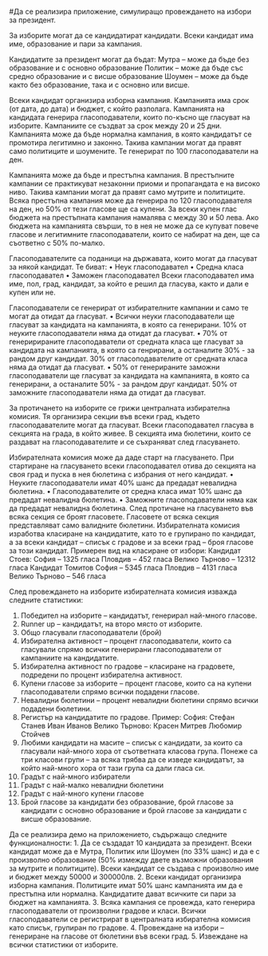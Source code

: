 #Да се реализира приложение, симулиращо провеждането на избори за президент.

За изборите могат да се кандидатират кандидати. Всеки кандидат има име, образование и пари за кампания.

Кандидатите за президент могат да бъдат:
  Мутра – може да бъде без образование и с основно образование
  Политик – може да бъде със средно образование и с висше образование
  Шоумен – може да бъде както без образование, така и с основно или висше.

Всеки кандидат организира изборна кампания. Кампанията има срок (от дата, до дата) и бюджет, с който разполага. Кампанията на кандидата генерира гласоподаватели, които по-късно ще
гласуват на изборите. Кампаниите се създват за срок между 20 и 25 дни. Кампанията може да бъде нормална кампания, в която кандидатът се промотира легитимно и
законно. Такива кампании могат да правят само политиците и шоумените. Те генерират по 100 гласоподаватели на ден.

Кампанията може да бъде и престъпна кампания. В престъпните кампании се практикуват незаконни приоми и пропагандата е на високо ниво. Такива кампании могат да правят само
мутрите и политиците. Всяка престъпна кампания може да генерира по 120 гласоподавателя на ден, но 50% от тези гласове ще са купени. За всеки купен глас бюджета на престъпната кампания
намалява с между 30 и 50 лева. Ако бюджета на кампанията свърши, то в нея не може да се купуват повече гласове и легитимните гласоподаватели, които се набират на ден, ще са
съответно с 50% по-малко.

Гласоподавателите са поданици на държавата, които могат да гласуват за някой кандидат. Те биват:
  • Неук гласоподавател
  • Средна класа гласоподавател
  • Заможен гласоподавател
Всеки гласоподавател има име, пол, град, кандидат, за който е решил да гласува, както и дали е купен или не.

Гласоподаватели се генерират от избирателните кампании и само те могат да отидат да гласуват.
  • Всички неуки гласоподаватели ще гласуват за кандидата на кампанията, в която са генерирани. 10% от неуките гласоподаватели няма да отидат да гласуват.
  • 70% от генеририраните гласоподаватели от средната класа ще гласуват за кандидата на кампанията, в която са генрирани, а останалите 30% - за рандом друг кандидат. 30% от
гласоподавателите от средната класа няма да отидат да гласуват.
  • 50% от генерираните заможни гласоподаватели ще гласуват за кандидата на кампанията, в която са генерирани, а останалите 50% - за рандом друг кандидат. 50% от заможните
гласоподаватели няма да отидат да гласуват.

За протичането на изборите се грижи централната избирателна комисия. Тя организира секции във всеки град, където гласоподавателите могат да гласуват. Всеки гласоподавател гласува в
секцията на града, в който живее. В секцията има бюлетини, които се раздават на гласоподавателите и се съхраняват след гласуването.

Избирателната комисия може да даде старт на гласуването.
При стартиране на гласуването всеки гласоподавател отива до секцията на своя град и пуска в нея бюлетина с избрания от него кандидат.
  • Неуките гласоподаватели имат 40% шанс да предадат невалидна бюлетина.
  • Гласоподавателите от средна класа имат 10% шанс да предадат невалидна бюлетина.
  • Заможните гласоподаватели няма как да предадат невалидна бюлетина.
След протичане на гласуването във всяка секция се броят гласовете. Гласовете от всяка секция представляват само валидните бюлетини.
Избирателната комисия изработва класиране на кандидатите, като то е групирано по кандидат, а за всеки кандидат – списък с градове и за всеки град – 
броя гласове за този кандидат. Примерен вид на класиране от избори:
    Кандидат Стоев:
      София – 1325 гласа
      Пловдив – 452 гласа
      Велико Търново – 12312 гласа
    Кандидат Томитов
      София – 5345 гласа
      Пловдив – 4131 гласа
      Велико Търново – 546 гласа

След провеждането на изборите избирателната комисия изважда следните статистики:
  1. Победител на изборите – кандидатът, генерирал най-много гласове.
  2. Runner up – кандидатът, на второ място от изборите.
  3. Общо гласували гласоподаватели (брой)
  4. Избирателна активност – процент гласоподаватели, които са гласували спрямо всички генерирани гласоподаватели от кампаниите на кандидатите.
  5. Избирателна активност по градове – класиране на градовете, подредени по процент избирателна активност.
  6. Купени гласове за изборите – процент гласове, които са на купени гласоподаватели спрямо всички подадени гласове.
  7. Невалидни бюлетини – процент невалидни бюлетини спрямо всички подадени бюлетини.
  8. Регистър на кандидатите по градове. Пример:
      София:
        Стефан Станев
        Иван Иванов
      Велико Търново:
        Красен Митрев
        Любомир Стойчев
  9. Любими кандидати на масите – списък с кандидати, за които са гласували най-много хора от съответната класова група. Понеже са три класови групи –
за всяка трябва да се изведе кандидатът, за който най-много хора от тази група са дали гласа си.
  11. Градът с най-много избиратели
  12. Градът с най-малко невалидни бюлетини
  13. Градът с най-много купени гласове
  14. Брой гласове за кандидати без образование, брой гласове за кандидати с основно образование и брой гласове за кандидати с висше образование.

Да се реализира демо на приложението, съдържащо следните функционалности:
    1. Да се създадат 10 кандидата за президент. Всеки кандидат може да е Мутра, Политик или Шоумен (по 33% шанс) и да е с произволно образование (50% измежду двете възможни
образования за мутрите и политиците). Всеки кандидат се създава с произволно име и бюджет между 50000 и 300000лв.
    2. Всеки кандидат организира изборна кампания. Политиците имат 50% шанс кампанията им да е престъпна или нормална. Кандидатите дават всичките си пари за бюджет на
кампанията.
    3. Всяка кампания се провежда, като генерира гласоподаватели от произволни градове и класи. Всички гласоподаватели се регистрират в централната избирателна комисия като
списък, групиран по градове.
    4. Провеждане на избори – генериране на гласове от бюлетини във всеки град.
    5. Извеждане на всички статистики от изборите.
